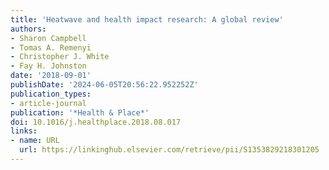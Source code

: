 ```yaml
---
title: 'Heatwave and health impact research: A global review'
authors:
- Sharon Campbell
- Tomas A. Remenyi
- Christopher J. White
- Fay H. Johnston
date: '2018-09-01'
publishDate: '2024-06-05T20:56:22.952252Z'
publication_types:
- article-journal
publication: '*Health & Place*'
doi: 10.1016/j.healthplace.2018.08.017
links:
- name: URL
  url: https://linkinghub.elsevier.com/retrieve/pii/S1353829218301205
---
```

